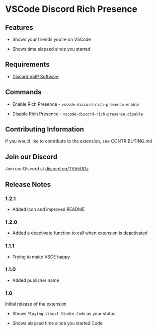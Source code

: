 # VSCode Discord Rich Presence

## Features

-   Shows your friends you're on VSCode

-   Shows time elapsed since you started

## Requirements

-   [Discord VoIP Software](https://discord.com)

## Commands

-   Enable Rich Presence - `vscode-discord-rich-presence.enable`

-   Disable Rich Presence - `vscode-discord-rich-presence.disable`

## Contributing Information

If you would like to contribute to the extension, see CONTRIBUTING.md

## Join our Discord

Join our Discord at [discord.gg/TVb5UDz](discord.gg/TVb5UDz)

## Release Notes

### 1.2.1

-   Added icon and improved README

### 1.2.0

-   Added a deactivate function to call when extension is deactivated

### 1.1.1

-   Trying to make VSCE happy

### 1.1.0

-   Added publisher name

### 1.0

Initial release of the extension

-   Shows `Playing Visual Studio Code` as your status

-   Shows elapsed time since you started Code
